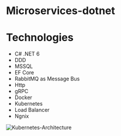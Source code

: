 # Microservices-dotnet

# Technologies
- C# .NET 6
- DDD
- MSSQL
- EF Core
- RabbitMQ as Message Bus
- Http
- gRPC
- Docker
- Kubernetes
- Load Balancer
- Ngnix
  
![Kubernetes-Architecture](https://github.com/attkniat/Microservices-dotnet/assets/50963930/1062ec5f-3fc8-4b4b-9a03-05b21f38acbd)

